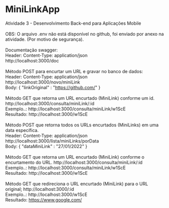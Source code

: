 # MiniLinkApp
Atividade 3 - Desenvolvimento Back-end para Aplicações Mobile</br >
</br >
OBS: O arquivo .env não está disponível no github, foi enviado por anexo na atividade. (Por motivo de segurança).<br>
</br >
Documentação swagger:<br>
Header: Content-Type: application/json<br>
http://localhost:3000/doc<br>
</br >
Método POST para encurtar um URL e gravar no banco de dados:<br>
Header: Content-Type: application/json<br>
http://localhost:3000/novo/miniLink<br>
Body: { "linkOriginal" : "https://github.com/" }<br>
</br >
Método GET que retorna um URL encurtado (MiniLink) conforme um id.<br >
http://localhost:3000/consulta/miniLink/:id<br >
Exemplo..: http://localhost:3000/consulta/miniLink/w1ScE<br >
Resultado: http://localhost:3000/w1ScE<br >
</br >
Método POST que retorna todos os URLs encurtados (MiniLinks) em uma data específica.<br >
Header: Content-Type: application/json<br>
http://localhost:3000/lista/miniLinks/porData<br>
Body: { "dataMiniLink" : "27/01/2022" }<br>
</br >
Método GET que retorna um URL encurtado (MiniLink) conforme o encurtamento do URL.
http://localhost:3000/consulta/miniLink/:id<br >
Exemplo..: http://localhost:3000/consulta/miniLink/w1ScE<br >
Resultado: http://localhost:3000/w1ScE<br >
</br >
Método GET que redireciona o URL encurtado (MiniLink) para o URL original;
http://localhost:3000/:id<br >
Exemplo..: http://localhost:3000/w1ScE<br >
Resultado: https://www.google.com/<br >
</br >
